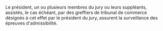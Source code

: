 Le président, un ou plusieurs membres du jury ou leurs suppléants, assistés, le cas échéant, par des greffiers de tribunal de commerce désignés à cet effet par le président du jury, assurent la surveillance des épreuves d'admissibilité.


  

